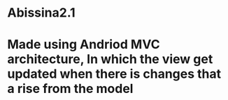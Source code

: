 # Abissina2.1
# Made using Andriod MVC architecture, In which the view get updated when there is changes that a rise from the model
